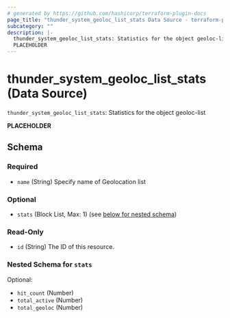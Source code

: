 ```yaml
---
# generated by https://github.com/hashicorp/terraform-plugin-docs
page_title: "thunder_system_geoloc_list_stats Data Source - terraform-provider-thunder"
subcategory: ""
description: |-
  thunder_system_geoloc_list_stats: Statistics for the object geoloc-list
  PLACEHOLDER
---
```


# thunder_system_geoloc_list_stats (Data Source)

`thunder_system_geoloc_list_stats`: Statistics for the object geoloc-list

__PLACEHOLDER__



<!-- schema generated by tfplugindocs -->
## Schema

### Required

- `name` (String) Specify name of Geolocation list

### Optional

- `stats` (Block List, Max: 1) (see [below for nested schema](#nestedblock--stats))

### Read-Only

- `id` (String) The ID of this resource.

<a id="nestedblock--stats"></a>
### Nested Schema for `stats`

Optional:

- `hit_count` (Number)
- `total_active` (Number)
- `total_geoloc` (Number)


